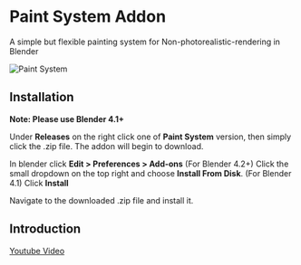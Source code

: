 # Paint System Addon
A simple but flexible painting system for Non-photorealistic-rendering in Blender

![Paint System](https://github.com/user-attachments/assets/0db90d3b-b52a-425d-bc37-8ed9d4f41fa4)

## Installation
**Note: Please use Blender 4.1+**

Under **Releases** on the right click one of **Paint System** version, then simply click the .zip file. The addon will begin to download.

In blender click **Edit > Preferences > Add-ons**
(For Blender 4.2+) Click the small dropdown on the top right and choose **Install From Disk**. (For Blender 4.1) Click **Install**

Navigate to the downloaded .zip file and install it.

## Introduction
[Youtube Video](https://youtu.be/WpwZXU6VnuA?si=Ud2-SwYbK1VDJDXP)
